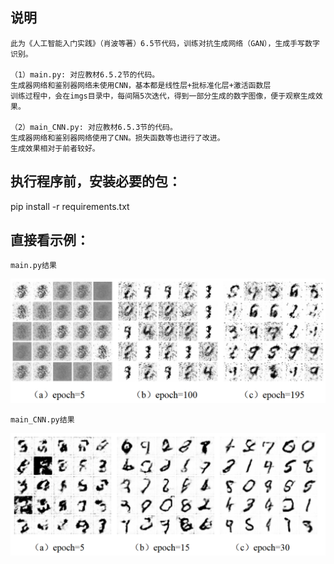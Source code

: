 ## 说明

	此为《人工智能入门实践》（肖波等著）6.5节代码，训练对抗生成网络（GAN），生成手写数字识别。
	
	（1）main.py: 对应教材6.5.2节的代码。
	生成器网络和鉴别器网络未使用CNN，基本都是线性层+批标准化层+激活函数层
	训练过程中，会在imgs目录中，每间隔5次迭代，得到一部分生成的数字图像，便于观察生成效果。
	
	（2）main_CNN.py: 对应教材6.5.3节的代码。
	生成器网络和鉴别器网络使用了CNN。损失函数等也进行了改进。
	生成效果相对于前者较好。

## 执行程序前，安装必要的包：

  pip install -r requirements.txt
 
## 直接看示例：
	main.py结果

![main.py结果](./1.png)

	main_CNN.py结果

![main_CNN.py结果](./2.png)
	
